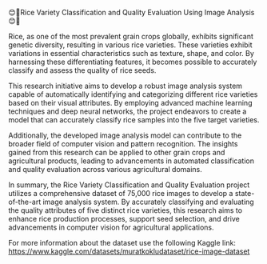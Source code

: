 😊🎉Rice Variety Classification and Quality Evaluation Using Image Analysis😊🎉

Rice, as one of the most prevalent grain crops globally, exhibits significant genetic diversity, resulting in various rice varieties. These varieties exhibit variations in essential characteristics such as texture, shape, and color. By harnessing these differentiating features, it becomes possible to accurately classify and assess the quality of rice seeds.

This research initiative aims to develop a robust image analysis system capable of automatically identifying and categorizing different rice varieties based on their visual attributes. By employing advanced machine learning techniques and deep neural networks, the project endeavors to create a model that can accurately classify rice samples into the five target varieties.

Additionally, the developed image analysis model can contribute to the broader field of computer vision and pattern recognition. The insights gained from this research can be applied to other grain crops and agricultural products, leading to advancements in automated classification and quality evaluation across various agricultural domains.

In summary, the Rice Variety Classification and Quality Evaluation project utilizes a comprehensive dataset of 75,000 rice images to develop a state-of-the-art image analysis system. By accurately classifying and evaluating the quality attributes of five distinct rice varieties, this research aims to enhance rice production processes, support seed selection, and drive advancements in computer vision for agricultural applications.

For more information about the dataset use the following Kaggle link:
https://www.kaggle.com/datasets/muratkokludataset/rice-image-dataset
